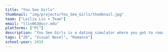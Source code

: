 ```yaml
---
title: "You See Girls"
thumbnail: "img/projects/You_See_Girls/thumbnail.jpg"
team: ["Leilia Lin + Team"]
email: "llin063@ucr.edu"
platforms: ["PC"]
description: "You See Girls is a dating simulator where you get to romance your favorite UC school, but in anime waifu form. Bond between the various UC school representations to succeed in dating your favorite girl!"
tags: ["2D", "Visual Novel", "Romance"]
school-year: 2019
---
```

